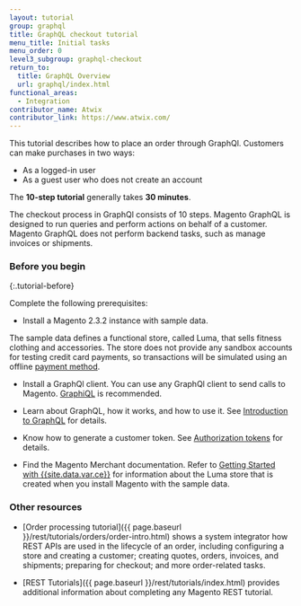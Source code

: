 ```yaml
---
layout: tutorial
group: graphql
title: GraphQL checkout tutorial
menu_title: Initial tasks
menu_order: 0
level3_subgroup: graphql-checkout
return_to:
  title: GraphQL Overview
  url: graphql/index.html
functional_areas:
  - Integration
contributor_name: Atwix
contributor_link: https://www.atwix.com/
---
```


This tutorial describes how to place an order through GraphQl. Customers can make purchases in two ways:

*  As a logged-in user
*  As a guest user who does not create an account

The **10-step tutorial** generally takes **30 minutes**.

The checkout process in GraphQl consists of 10 steps. Magento GraphQL is designed to run queries and perform actions on behalf of a customer. Magento GraphQL does not perform backend tasks, such as manage invoices or shipments.

### Before you begin
{:.tutorial-before}

Complete the following prerequisites:

*  Install a Magento 2.3.2 instance with sample data.

  The sample data defines a functional store, called Luma, that sells fitness clothing and accessories. The store does not provide any sandbox accounts for testing credit card payments, so transactions will be simulated using an offline [payment method](https://glossary.magento.com/payment-method).

*  Install a GraphQl client. You can use any GraphQl client to send calls to Magento. [GraphiQL](https://electronjs.org/apps/graphiql) is recommended.

*  Learn about GraphQL, how it works, and how to use it. See [Introduction to GraphQL](https://graphql.org/learn/) for details.

*  Know how to generate a customer token. See [Authorization tokens]({{page.baseurl}}/graphql/authorization-tokens.html) for details.

*  Find the Magento Merchant documentation. Refer to [Getting Started with {{site.data.var.ce}}](http://docs.magento.com/m2/ce/user_guide/getting-started.html) for information about the Luma store that is created when you install Magento with the sample data.

### Other resources

*  [Order processing tutorial]({{ page.baseurl }}/rest/tutorials/orders/order-intro.html) shows a system integrator how REST APIs are used in the lifecycle of an order, including configuring a store and creating a customer; creating quotes, orders, invoices, and shipments; preparing for checkout; and more order-related tasks.

*  [REST Tutorials]({{ page.baseurl }}/rest/tutorials/index.html) provides additional information about completing any Magento REST tutorial.
